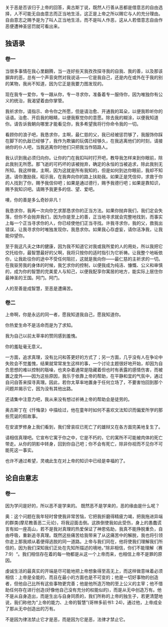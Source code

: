 关于恶是否该归于上帝的回答，奥古斯丁说，既然人行善从恶都是借意志的自由选择，人不可能无自由意志而正当地生活，这正是上帝之所以赐它与人的充分理由。自由意志之赐予是为了叫人正当地生活，而不是叫人作恶，这从人若借意志自由作恶便遭神圣惩罚就可看出来。



## 独语录

### 卷一

当很多事情在我心里翻腾，当一连好些天我孜孜探寻我的自我、我的善，以及那该摒弃的恶，总有一个声音突然对我说话——它是我自己，还是内在或外在于我的别的某物，我尚不知道，因为它正是我要力图发现的。



现在我专一爱你，专一跟从你，专一寻求你，准备着专一服侍你，因为唯独你有公义的统治，我渴望着由你掌管。

我祈求你，请指示、命令你之所愿，但是请治愈、开通我的耳朵，以便我聆听你的话语。治愈、开启我的眼睛，以便我察觉你的意愿。除去我的糊涂，以便我知道你。请告诉我朝向哪里才能看见你，我多希望我将行你命令我的一切。

看顾你的浪子吧，我恳求你，主啊，最仁慈的父，我已经被惩罚够了，我服饰你踩在脚下的仇敌已经够了，我作为欺骗的玩偶已经够久，在我逃离他们的时刻，请接纳你的仆人吧，当我逃离你时他们只把我当作陌路人。

我认识到我必须归向你。让你的门在我扣叫时打开吧，教导我怎样来到你眼前，除此我别无所愿。那飞逝的可朽坏的该被抛弃，确定的永恒的当被追求，除此我别无所知。我这样做，主啊，因为这就是所有我知的，但是如何到达你眼前，我却不知道。请你激励我，昭示我，在我奔向你的路上扶助我。如果正是凭信仰，求救于你的人找到了你，赐予我信仰吧；如果是通过德行，赐予我德行吧；如果是靠知识，赐予我知识吧。请赐予我更多的信、望、爱吧。

噢，你的善是多么奇妙非凡！

我恳求你，我再一次向你乞求那恳求你的正当方法。如果你抛弃我们，我们定会失落，但你不会抛弃我们，因为你是至上的善，正当地寻求就会完整地找到，而事实上每一个正当寻求你的人，你已经使他们正当寻找。许我寻求你，我的父，救我出错误，让我寻求你时唯独发现你，我恳求你。如果我心存虚妄，请你洁净我，让我能仰望你。

至于我这凡夫之体的健康，因为我不知道它对我或我所爱的人的用处，所以我把它交托给你，最智慧最好的父啊，我将只按你的适时指引为它祈祷。让我整个地皈依你，让我赴往你的途中不受任何阻拦，这就是我向你——最仁慈的主祈求的一切。在我驱劳我的身体的时候，我乞求你的控制，以便我成为纯洁、慷慨、公义和审慎的，成为你的智慧的完美爱人与知己，以便我配享你寓居的地方，能实际上居住你最神圣的王国。阿门。阿门。

人的至善是成智慧，至恶是遭痛苦。

### 卷二

上帝啊，你是永远的同一者，愿我知道我自己，愿我知道你。

你热爱生命不是活命而是为了求知。

我为自己以前太草率的赞同感到羞愧。

你的羞耻毫无意义。

一方面，追求真理，没有比问和答更好的方式了；另一方面，几乎没有人在争论中失败会不觉羞愧，结果就常常发生这样的事，一个讨论主题很好地开始，却因为自负思想的难以控制的聒噪，也夹杂着通常是隐藏着但也时有表露的感情伤害，而被置之度外——因为这些原因，我乐于依靠上帝的帮助，在平静和宜的气氛中，通过自问自答来探寻真理。因此，若你太草率地置身于任何立场了，不要害怕回到那个问题并揭示它，因为没有其他出路。

还请集中注意力吧，我从来没有想过祈祷上帝的帮助会是徒劳的。

奥古斯丁在《忏悔录》中描绘过，他在童年时如何不喜欢文法知识而偏爱所学的那些荒诞的假故事。

在安波罗修身上我们看到，我们曾哀叹已死亡了的雄辩又在各方面完美地复生了。

请相信真理吧。它宣布它寓于你之中，它是不朽的，它的寓所不可能被肉体的死亡带走。从你的阴影中转身，回到你自己吧；你不会有死亡，除非你视而不见你不可能死这一事实。

也许不通过希望，灵魂此生在对上帝的知识中已经是幸福的了。



## 论自由意志

### 卷一

因为学问是好的，所以恶不是学来的。 既然恶不是学来的，恶的缘由是什么呢？

奥：这个问题在我年轻时曾使我非常苦恼，它把我折磨得精疲力竭，把我拖进异端的群类(摩尼教善恶二元论)，将我迎面击倒。这跌倒使我如此受伤，身上的愚蠢谎言有如一座高山，若不是我对真理的热爱保证了神恩佑助，我真不能挣脱重负，自由呼吸，重新追寻真理。既然这些痛苦给我带来了从这痛苦中的解脱，我也将引领你走上那我顺从着便得逃脱的同一道路。上帝与我们同在，他将使我们理解我们所信的，因为我们深知我们正处在先知所描述的境地，”除非相信，你们不能理解（赛7:9）“。我们相信存在着的每一物都是从这一个上帝而来，也相信上帝不是罪的原因。  

虔诚生活的最真实的开端是尽可能地把上帝想象得至高无上，而这样做意味着必须相信：上帝是全能的，而且在最小的方面也是不可变的；他是一切好事物的创造者，但他自己比所有这些事物更完善；他是他所造万物的至上公义的主宰；他不借助任何存在进行创造(好像他自己没有充分的权能似的)，而是从无中创造万有。他不是从自身造出，而是生出与自身同质的，我们所称的上帝的独生子，若更清楚地说，我们称他为“上帝的能力、上帝的智慧”(哥林多前书1: 24)，通过他，上帝成全了那从无中创造出的万有。

不是因为律法禁止它才是恶，而是因为它是恶，法律才禁止它。


